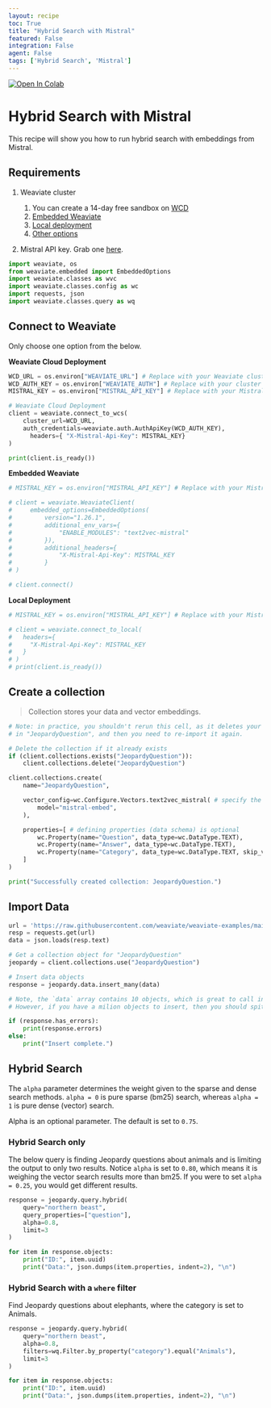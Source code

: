 ```yaml
---
layout: recipe
toc: True
title: "Hybrid Search with Mistral"
featured: False
integration: False
agent: False
tags: ['Hybrid Search', 'Mistral']
---
```

[![Open In Colab](https://colab.research.google.com/assets/colab-badge.svg)](https://colab.research.google.com/github/weaviate/recipes/blob/main/weaviate-features/model-providers/mistral/hybrid_search_mistral_embed.ipynb)

# Hybrid Search with Mistral

This recipe will show you how to run hybrid search with embeddings from Mistral.

## Requirements

1. Weaviate cluster
    1. You can create a 14-day free sandbox on [WCD](https://weaviate.io/go/console?utm_source=docs&utm_content=recipe/)
    2. [Embedded Weaviate](https://docs.weaviate.io/deploy/installation-guides/embedded)
    3. [Local deployment](https://docs.weaviate.io/deploy/installation-guides/docker-installation)
    4. [Other options](https://docs.weaviate.io/deploy)

2. Mistral API key. Grab one [here](https://docs.mistral.ai/api/).

```python
import weaviate, os
from weaviate.embedded import EmbeddedOptions
import weaviate.classes as wvc
import weaviate.classes.config as wc
import requests, json
import weaviate.classes.query as wq
```

## Connect to Weaviate

Only choose one option from the below.

**Weaviate Cloud Deployment**

```python
WCD_URL = os.environ["WEAVIATE_URL"] # Replace with your Weaviate cluster URL
WCD_AUTH_KEY = os.environ["WEAVIATE_AUTH"] # Replace with your cluster auth key
MISTRAL_KEY = os.environ["MISTRAL_API_KEY"] # Replace with your Mistral key

# Weaviate Cloud Deployment
client = weaviate.connect_to_wcs(
    cluster_url=WCD_URL,
    auth_credentials=weaviate.auth.AuthApiKey(WCD_AUTH_KEY),
      headers={ "X-Mistral-Api-Key": MISTRAL_KEY}
)

print(client.is_ready())
```

**Embedded Weaviate**

```python
# MISTRAL_KEY = os.environ["MISTRAL_API_KEY"] # Replace with your Mistral key

# client = weaviate.WeaviateClient(
#     embedded_options=EmbeddedOptions(
#         version="1.26.1",
#         additional_env_vars={
#             "ENABLE_MODULES": "text2vec-mistral"
#         }),
#         additional_headers={
#             "X-Mistral-Api-Key": MISTRAL_KEY
#         }
# )

# client.connect()
```

**Local Deployment**

```python
# MISTRAL_KEY = os.environ["MISTRAL_API_KEY"] # Replace with your Mistral key

# client = weaviate.connect_to_local(
#   headers={
#     "X-Mistral-Api-Key": MISTRAL_KEY
#   }
# )
# print(client.is_ready())
```

## Create a collection
> Collection stores your data and vector embeddings.

```python
# Note: in practice, you shouldn't rerun this cell, as it deletes your data
# in "JeopardyQuestion", and then you need to re-import it again.

# Delete the collection if it already exists
if (client.collections.exists("JeopardyQuestion")):
    client.collections.delete("JeopardyQuestion")

client.collections.create(
    name="JeopardyQuestion",

    vector_config=wc.Configure.Vectors.text2vec_mistral( # specify the vectorizer and model
        model="mistral-embed",
    ),

    properties=[ # defining properties (data schema) is optional
        wc.Property(name="Question", data_type=wc.DataType.TEXT),
        wc.Property(name="Answer", data_type=wc.DataType.TEXT),
        wc.Property(name="Category", data_type=wc.DataType.TEXT, skip_vectorization=True),
    ]
)

print("Successfully created collection: JeopardyQuestion.")
```

## Import Data

```python
url = 'https://raw.githubusercontent.com/weaviate/weaviate-examples/main/jeopardy_small_dataset/jeopardy_tiny.json'
resp = requests.get(url)
data = json.loads(resp.text)

# Get a collection object for "JeopardyQuestion"
jeopardy = client.collections.use("JeopardyQuestion")

# Insert data objects
response = jeopardy.data.insert_many(data)

# Note, the `data` array contains 10 objects, which is great to call insert_many with.
# However, if you have a milion objects to insert, then you should spit them into smaller batches (i.e. 100-1000 per insert)

if (response.has_errors):
    print(response.errors)
else:
    print("Insert complete.")
```

## Hybrid Search

The `alpha` parameter determines the weight given to the sparse and dense search methods. `alpha = 0` is pure sparse (bm25) search, whereas `alpha = 1` is pure dense (vector) search.

Alpha is an optional parameter. The default is set to `0.75`.

### Hybrid Search only

The below query is finding Jeopardy questions about animals and is limiting the output to only two results. Notice `alpha` is set to `0.80`, which means it is weighing the vector search results more than bm25. If you were to set `alpha = 0.25`, you would get different results.

```python
response = jeopardy.query.hybrid(
    query="northern beast",
    query_properties=["question"],
    alpha=0.8,
    limit=3
)

for item in response.objects:
    print("ID:", item.uuid)
    print("Data:", json.dumps(item.properties, indent=2), "\n")
```

### Hybrid Search with a `where` filter

Find Jeopardy questions about elephants, where the category is set to Animals.

```python
response = jeopardy.query.hybrid(
    query="northern beast",
    alpha=0.8,
    filters=wq.Filter.by_property("category").equal("Animals"),
    limit=3
)

for item in response.objects:
    print("ID:", item.uuid)
    print("Data:", json.dumps(item.properties, indent=2), "\n")
```
